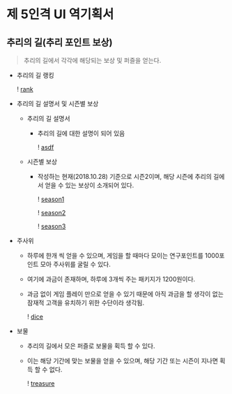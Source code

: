 # 제 5인격 UI 역기획서

## 추리의 길(추리 포인트 보상)

> 추리의 길에서 각각에 해당되는 보상 및 퍼즐을 얻는다.

- 추리의 길 랭킹

  ! [rank](https://github.com/straipe/2018920028-intro/tree/2018920053_subject_2/2018920053_%EC%9E%A5%EC%84%B1%ED%98%B8/메뉴.png)

- 추리의 길 설명서 및 시즌별 보상
  - 추리의 길 설명서

    - 추리의 길에 대한 설명이 되어 있음

      ! [asdf](https://github.com/straipe/2018920028-intro/tree/2018920053_subject_2/2018920053_%EC%9E%A5%EC%84%B1%ED%98%B8/설명서.png)
  - 시즌별 보상

    - 작성하는 현재(2018.10.28) 기준으로 시즌2이며, 해당 시즌에 추리의 길에서 얻을 수 있는 보상이 소개되어 있다.

      ! [season1](https://github.com/straipe/2018920028-intro/tree/2018920053_subject_2/2018920053_%EC%9E%A5%EC%84%B1%ED%98%B8/시즌보상1.png)

      ! [season2](https://github.com/straipe/2018920028-intro/tree/2018920053_subject_2/2018920053_%EC%9E%A5%EC%84%B1%ED%98%B8/시즌보상2)

      ! [season3](https://github.com/straipe/2018920028-intro/tree/2018920053_subject_2/2018920053_%EC%9E%A5%EC%84%B1%ED%98%B8/시즌보상3)

- 주사위

  - 하루에 한개 씩 얻을 수 있으며, 게임을 할 때마다 모이는 연구포인트를 1000포인트 모아 주사위를 굴릴 수  있다.

  - 여기에 과금이 존재하며, 하루에 3개씩 주는 패키지가 1200원이다.

  - 과금 없이 게임 플레이 만으로 얻을 수 있기 때문에 아직 과금을 할 생각이 없는 잠재적 고객을 유치하기 위한 수단이라 생각됨.

    ! [dice](https://github.com/straipe/2018920028-intro/tree/2018920053_subject_2/2018920053_%EC%9E%A5%EC%84%B1%ED%98%B8/주사위.png)

- 보물
  - 추리의 길에서 모은 퍼즐로 보물을 획득 할 수 있다.

  - 이는 해당 기간에 맞는 보물을 얻을 수 있으며, 해당 기간 또는 시즌이 지나면 획득 할 수 없다.

    ! [treasure](https://github.com/straipe/2018920028-intro/tree/2018920053_subject_2/2018920053_%EC%9E%A5%EC%84%B1%ED%98%B8/보물.png)
